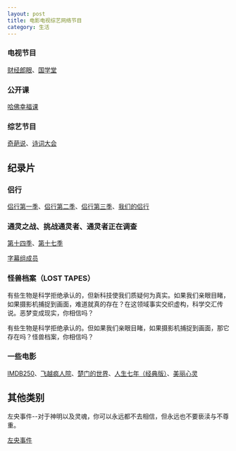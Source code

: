 ```yaml
---
layout: post
title: 电影电视综艺网络节目
category: 生活
---
```

### 电视节目

[财经郎眼](http://www.iqiyi.com/a_19rrgu9qmt.html)、[国学堂](http://tv.cntv.cn/videoset/C32696/page/1)

### 公开课

[哈佛幸福课](http://open.163.com/special/opencourse/positivepsychology.html)

### 综艺节目

[奇葩说](http://www.iqiyi.com/a_19rrhdfh2l.html)、[诗词大会](http://kejiao.cctv.com/special/zgscdh2018/index.shtml)

## 纪录片

### 侣行

[侣行第一季](http://list.youku.com/show/id_zb15dcb2c58c011e38b3f.html)、[侣行第二季](http://list.youku.com/show/id_z49ae58ae30b911e38b3f.html)、[侣行第三季](http://list.youku.com/show/id_zde75b39addd011e4abda.html)、[我们的侣行](http://v.qq.com/detail/5/52881.html)

### 通灵之战、挑战通灵者、通灵者正在调查 

[第十四季](http://space.bilibili.com/1315023/#!/channel/detail?cid=12979)、[第十七季](http://space.bilibili.com/18199039/#!/channel/detail?cid=10226)

[字幕组成员](http://tieba.baidu.com/home/main?un=les308137305)

### 怪兽档案（LOST TAPES）

有些生物是科学拒绝承认的，但新科技使我们质疑何为真实。如果我们亲眼目睹，如果摄影机捕捉到画面，难道就真的存在？在这领域事实交织虚构，科学交汇传说。恶梦变成现实，你相信吗？

有些生物是科学拒绝承认的。但如果我们亲眼目睹，如果摄影机捕捉到画面，那它存在吗？怪兽档案，你相信吗？

### 一些电影

[IMDB250](http://www.imdb.cn/IMDB250/)、[飞越疯人院](http://my.tv.sohu.com/us/14880185/27258300.shtml)、[楚门的世界](https://v.qq.com/x/cover/31082i4u5ovkrl0.html)、[人生七年（经典版）](https://v.qq.com/x/cover/5c0l5t70jg2awgl.html)、[美丽心灵](http://www.iqiyi.com/v_19rrnppl5w.html)


## 其他类别

左央事件--对于神明以及灵魂，你可以永远都不去相信，但永远也不要亵渎与不尊重。

[左央事件](http://tieba.baidu.com/p/3206561232)